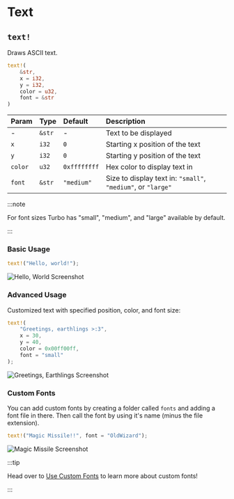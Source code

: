 # Text

## `text!`

Draws ASCII text.

```rust title="turbo::canvas"
text!(
    &str,
    x = i32,
    y = i32,
    color = u32,
    font = &str
)
```

| Param   | Type   | Default      | Description                                                  |
| :------ | :----- | :----------- | :----------------------------------------------------------- |
| -       | `&str` | -            | Text to be displayed                                         |
| `x`     | `i32`  | `0`          | Starting x position of the text                              |
| `y`     | `i32`  | `0`          | Starting y position of the text                              |
| `color` | `u32`  | `0xffffffff` | Hex color to display text in                                 |
| `font`  | `&str` | `"medium"`   | Size to display text in: `"small"`, `"medium"`, or `"large"` |

:::note

For font sizes Turbo has "small", "medium", and "large" available by default.

:::

### Basic Usage

```rust
text!("Hello, world!");
```

![Hello, World Screenshot](/hello_world_screenshot.png)

### Advanced Usage

Customized text with specified position, color, and font size:

```rust
text!(
    "Greetings, earthlings >:3",
    x = 30,
    y = 40,
    color = 0x00ff00ff,
    font = "small"
);
```

![Greetings, Earthlings Screenshot](/greetings_earthlings_screenshot.png)

### Custom Fonts

You can add custom fonts by creating a folder called `fonts` and adding a font file in there. Then call the font by using it's name (minus the file extension).

```rust
text!("Magic Missile!!", font = "OldWizard");
```

![Magic Missile Screenshot](/magic_missile_screenshot.png)

:::tip

Head over to [Use Custom Fonts](/how-to/fonts) to learn more about custom fonts!

:::
